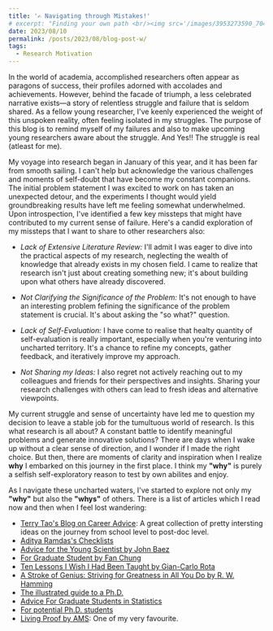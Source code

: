 ```yaml
---
title: '✍️ Navigating through Mistakes!'
# excerpt: "Finding your own path <br/><img src='/images/3953273590_704e3899d5_m.jpg'>"
date: 2023/08/10
permalink: /posts/2023/08/blog-post-w/
tags:
  - Research Motivation
---
```


In the world of academia, accomplished researchers often appear as paragons of success, their profiles adorned with accolades and achievements. However, behind the facade of triumph, a less celebrated narrative exists—a story of relentless struggle and failure that is seldom shared. As a fellow young researcher, I've keenly experienced the weight of this unspoken reality, often feeling isolated in my struggles. The purpose of this blog is to remind myself of my failures and also to make upcoming young researchers aware about the struggle. And Yes!! The struggle is real (atleast for me).

My voyage into research began in January of this year, and it has been far from smooth sailing. I can't help but acknowledge the various challenges and moments of self-doubt that have become my constant companions. The initial problem statement I was excited to work on has taken an unexpected detour, and the experiments I thought would yield groundbreaking results have left me feeling somewhat underwhelmed. Upon introspection, I've identified a few key missteps that might have contributed to my current sense of failure. Here's a candid exploration of my missteps that I want to share to other researchers also:

- *Lack of Extensive Literature Review:* I'll admit I was eager to dive into the practical aspects of my research, neglecting the wealth of knowledge that already exists in my chosen field. I came to realize that research isn't just about creating something new; it's about building upon what others have already discovered.

- *Not Clarifying the Significance of the Problem:* It's not enough to have an interesting problem fefining the significance of the problem statement is crucial. It's about asking the "so what?" question.

- *Lack of Self-Evaluation:* I have come to realise that healty quantity of self-evaluation is really important, especially when you're venturing into uncharted territory. It's a chance to refine my concepts, gather feedback, and iteratively improve my approach.

- *Not Sharing my Ideas:* I also regret not actively reaching out to my colleagues and friends for their perspectives and insights. Sharing your research challenges with others can lead to fresh ideas and alternative viewpoints.

My current struggle and sense of uncertainty have led me to question my decision to leave a stable job for the tumultuous world of research. Is this what research is all about? A constant battle to identify meaningful problems and generate innovative solutions? There are days when I wake up without a clear sense of direction, and I wonder if I made the right choice. But then, there are moments of clarity and inspiration when I realize **why** I embarked on this journey in the first place. I think my **"why"** is purely a selfish self-exploratory reason to test by own abilites and enjoy.

As I navigate these uncharted waters, I've started to explore not only my **"why"** but also the **"whys"** of others. There is a list of articles which I read now and then when I feel lost wandering:

- [Terry Tao's Blog on Career Advice](https://terrytao.wordpress.com/career-advice/): A great collection of pretty intersting ideas on the journey from school level to post-doc level.
- [Aditya Ramdas's Checklists](https://www.stat.cmu.edu/~aramdas/checklists.html)
- [Advice for the Young Scientist by John Baez](https://math.ucr.edu/home/baez/advice.html)
- [For Graduate Student by Fan Chung](https://mathweb.ucsd.edu/~fan/teach/gradpol.html)
- [Ten Lessons I Wish I Had Been Taught by Gian-Carlo Rota](http://www.ams.org/notices/199701/comm-rota.pdf)
- [A Stroke of Genius: Striving for Greatness in All You Do by R. W. Hamming](https://www.mccurley.org/advice/hamming_advice.html)
- [The illustrated guide to a Ph.D.](https://matt.might.net/articles/phd-school-in-pictures/)
- [Advice For Graduate Students in Statistics](http://www-stat.wharton.upenn.edu/~steele/Rants/AdviceGS.html)
- [For potential Ph.D. students](http://math.stanford.edu/~vakil/potentialstudents.html)
- [Living Proof by AMS](https://www.ams.org/about-us/LivingProof.pdf): One of my very favourite.

